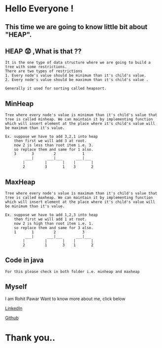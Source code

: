 # Hello Everyone !

## This time we are going to know little bit about "HEAP".

## HEAP :worried: ,What is that ??

    It is the one type of data structure where we are going to build a tree with some restrictions.
    There are two types of restrictions
    1. Every node's value should be minimum than it's child's value.
    2. Every node's value should be maximum than it's child's value .

    Generally it used for sorting called heapsort.

## MinHeap

    Tree where every node's value is minimum than it's child's value that tree is called minheap. We can maintain it by implementing function which will insert element at the place where it's child's value will be maximum than it's value.

    Ex. suppose we have to add 3,2,1 into heap
        then first we will add 3 at root.
        now 2 is less than root item i.e. 3.
        so replace them and same for 1 also.
        3       3         2            1
             ___|      ___|___      ___|___
            |         |       |    |       |
            2         3       1    3       2

## MaxHeap

    Tree where every node's value is maximum than it's child's value that tree is called maxheap. We can maintain it by implementing function which will insert element at the place where it's child's value will be minimum than it's value.

    Ex. suppose we have to add 1,2,3 into heap
        then first we will add 1 at root.
        now 2 is high than root item i.e. 1.
        so replace them and same for 3 also.
        1       1         2            3
             ___|      ___|___      ___|___
            |         |       |    |       |
            2         1       3    1       2

## Code in java

    For this please check in both folder i.e. minheap and maxheap

## Myself

   I am Rohit Pawar
   Want to know more about me, click below
   
   [LinkedIn](https://www.linkedin.com/in/rohit-pawar-1a18481b2/)
   
   [Github](https://github.com/RohitsSkill)

# Thank you..

